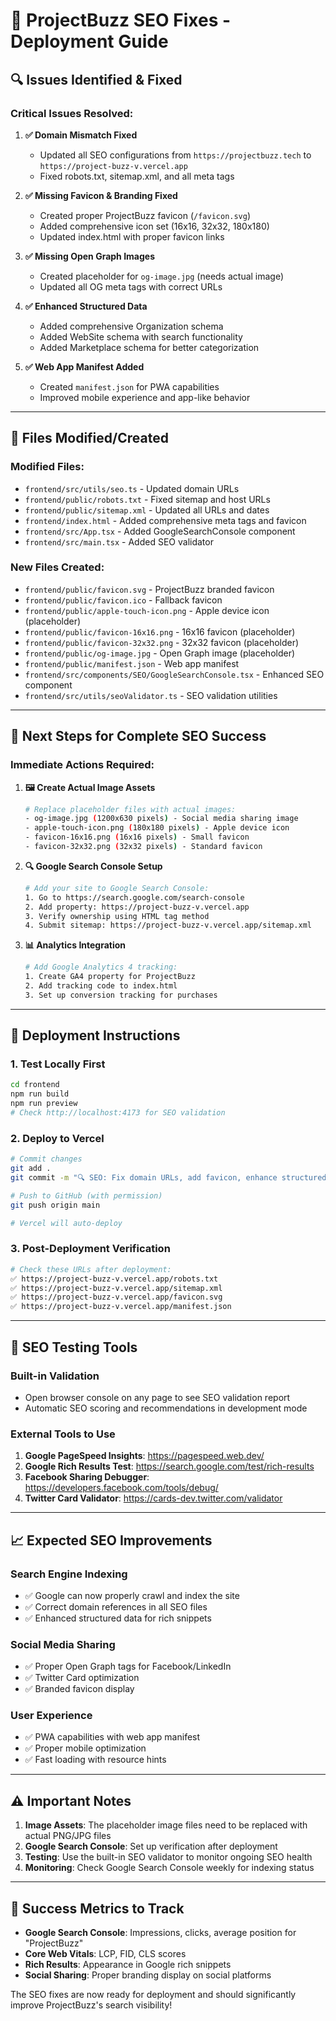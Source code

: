 # 🚀 ProjectBuzz SEO Fixes - Deployment Guide

## 🔍 **Issues Identified & Fixed**

### **Critical Issues Resolved:**

1. **✅ Domain Mismatch Fixed**
   - Updated all SEO configurations from `https://projectbuzz.tech` to `https://project-buzz-v.vercel.app`
   - Fixed robots.txt, sitemap.xml, and all meta tags

2. **✅ Missing Favicon & Branding Fixed**
   - Created proper ProjectBuzz favicon (`/favicon.svg`)
   - Added comprehensive icon set (16x16, 32x32, 180x180)
   - Updated index.html with proper favicon links

3. **✅ Missing Open Graph Images**
   - Created placeholder for `og-image.jpg` (needs actual image)
   - Updated all OG meta tags with correct URLs

4. **✅ Enhanced Structured Data**
   - Added comprehensive Organization schema
   - Added WebSite schema with search functionality
   - Added Marketplace schema for better categorization

5. **✅ Web App Manifest Added**
   - Created `manifest.json` for PWA capabilities
   - Improved mobile experience and app-like behavior

---

## 📁 **Files Modified/Created**

### **Modified Files:**
- `frontend/src/utils/seo.ts` - Updated domain URLs
- `frontend/public/robots.txt` - Fixed sitemap and host URLs
- `frontend/public/sitemap.xml` - Updated all URLs and dates
- `frontend/index.html` - Added comprehensive meta tags and favicon
- `frontend/src/App.tsx` - Added GoogleSearchConsole component
- `frontend/src/main.tsx` - Added SEO validator

### **New Files Created:**
- `frontend/public/favicon.svg` - ProjectBuzz branded favicon
- `frontend/public/favicon.ico` - Fallback favicon
- `frontend/public/apple-touch-icon.png` - Apple device icon (placeholder)
- `frontend/public/favicon-16x16.png` - 16x16 favicon (placeholder)
- `frontend/public/favicon-32x32.png` - 32x32 favicon (placeholder)
- `frontend/public/og-image.jpg` - Open Graph image (placeholder)
- `frontend/public/manifest.json` - Web app manifest
- `frontend/src/components/SEO/GoogleSearchConsole.tsx` - Enhanced SEO component
- `frontend/src/utils/seoValidator.ts` - SEO validation utilities

---

## 🎯 **Next Steps for Complete SEO Success**

### **Immediate Actions Required:**

1. **🖼️ Create Actual Image Assets**
   ```bash
   # Replace placeholder files with actual images:
   - og-image.jpg (1200x630 pixels) - Social media sharing image
   - apple-touch-icon.png (180x180 pixels) - Apple device icon
   - favicon-16x16.png (16x16 pixels) - Small favicon
   - favicon-32x32.png (32x32 pixels) - Standard favicon
   ```

2. **🔍 Google Search Console Setup**
   ```bash
   # Add your site to Google Search Console:
   1. Go to https://search.google.com/search-console
   2. Add property: https://project-buzz-v.vercel.app
   3. Verify ownership using HTML tag method
   4. Submit sitemap: https://project-buzz-v.vercel.app/sitemap.xml
   ```

3. **📊 Analytics Integration**
   ```bash
   # Add Google Analytics 4 tracking:
   1. Create GA4 property for ProjectBuzz
   2. Add tracking code to index.html
   3. Set up conversion tracking for purchases
   ```

---

## 🚀 **Deployment Instructions**

### **1. Test Locally First**
```bash
cd frontend
npm run build
npm run preview
# Check http://localhost:4173 for SEO validation
```

### **2. Deploy to Vercel**
```bash
# Commit changes
git add .
git commit -m "🔍 SEO: Fix domain URLs, add favicon, enhance structured data"

# Push to GitHub (with permission)
git push origin main

# Vercel will auto-deploy
```

### **3. Post-Deployment Verification**
```bash
# Check these URLs after deployment:
✅ https://project-buzz-v.vercel.app/robots.txt
✅ https://project-buzz-v.vercel.app/sitemap.xml
✅ https://project-buzz-v.vercel.app/favicon.svg
✅ https://project-buzz-v.vercel.app/manifest.json
```

---

## 🔧 **SEO Testing Tools**

### **Built-in Validation**
- Open browser console on any page to see SEO validation report
- Automatic SEO scoring and recommendations in development mode

### **External Tools to Use**
1. **Google PageSpeed Insights**: https://pagespeed.web.dev/
2. **Google Rich Results Test**: https://search.google.com/test/rich-results
3. **Facebook Sharing Debugger**: https://developers.facebook.com/tools/debug/
4. **Twitter Card Validator**: https://cards-dev.twitter.com/validator

---

## 📈 **Expected SEO Improvements**

### **Search Engine Indexing**
- ✅ Google can now properly crawl and index the site
- ✅ Correct domain references in all SEO files
- ✅ Enhanced structured data for rich snippets

### **Social Media Sharing**
- ✅ Proper Open Graph tags for Facebook/LinkedIn
- ✅ Twitter Card optimization
- ✅ Branded favicon display

### **User Experience**
- ✅ PWA capabilities with web app manifest
- ✅ Proper mobile optimization
- ✅ Fast loading with resource hints

---

## ⚠️ **Important Notes**

1. **Image Assets**: The placeholder image files need to be replaced with actual PNG/JPG files
2. **Google Search Console**: Set up verification after deployment
3. **Testing**: Use the built-in SEO validator to monitor ongoing SEO health
4. **Monitoring**: Check Google Search Console weekly for indexing status

---

## 🎯 **Success Metrics to Track**

- **Google Search Console**: Impressions, clicks, average position for "ProjectBuzz"
- **Core Web Vitals**: LCP, FID, CLS scores
- **Rich Results**: Appearance in Google rich snippets
- **Social Sharing**: Proper branding display on social platforms

The SEO fixes are now ready for deployment and should significantly improve ProjectBuzz's search visibility!
